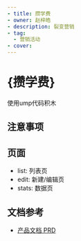 ```yaml
---
- title: 攒学费
- owner: 赵梓皓
- description: 裂变营销
- tag:
  - 营销活动
- cover:
---
```


# {攒学费}

使用ump代码积木

## 注意事项


## 页面

- list: 列表页
- edit: 新建/编辑页
- stats: 数据页


## 文档参考

- [产品文档 PRD](https://doc.qima-inc.com/pages/viewpage.action?pageId=283788197)
